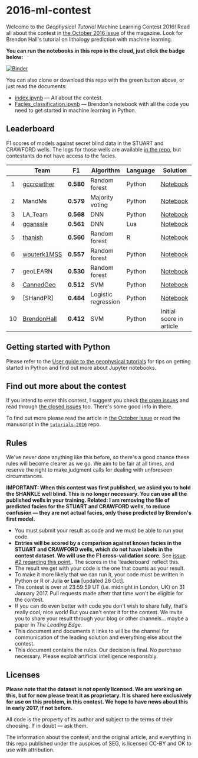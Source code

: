 # 2016-ml-contest

Welcome to the *Geophysical Tutorial* Machine Learning Contest 2016! Read all about the contest in [the October 2016 issue](http://library.seg.org/toc/leedff/35/10) of the magazine. Look for Brendon Hall's tutorial on lithology prediction with machine learning.

**You can run the notebooks in this repo in the cloud, just click the badge below:**

[![Binder](http://mybinder.org/badge.svg)](http://mybinder.org:/repo/seg/2016-ml-contest)

You can also clone or download this repo with the green button above, or just read the documents:

- [index.ipynb](index.ipynb) &mdash; All about the contest.
- [Facies_classification.ipynb](Facies_classification.ipynb) &mdash; Brendon's notebook with all the code you need to get started in machine learning in Python.


## Leaderboard

F1 scores of models against secret blind data in the STUART and CRAWFORD wells. The logs for those wells are available [in the repo](https://github.com/seg/2016-ml-contest/blob/master/validation_data_nofacies.csv), but contestants do not have access to the facies.

|   | Team                                          | F1         | Algorithm     | Language | Solution                 |
|:-:|-----------------------------------------------|:----------:|---------------|----------|--------------------------|
| 1 | [gccrowther](https://github.com/gccrowther)   | **0.580**  | Random forest | Python   | [Notebook](GCC_FaciesClassification/01%20-%20Facies%20Classification%20-%20GCC-VALIDATION.ipynb) |
| 2 | MandMs                                        | **0.579**  | Majority voting | Python   | [Notebook](MandMs/Facies_classification-M%26Ms_plurality_voting_classifier.ipynb) |
| 3 | LA_Team                                       | **0.568**  | DNN           | Python   | [Notebook](LA_Team/Facies_classification_LA_TEAM_03.ipynb) |
| 4 | [gganssle](https://github.com/gganssle)       | **0.561**  | DNN           | Lua      | [Notebook](gram/faye.ipynb) |
| 5 | [thanish](https://github.com/thanish)         | **0.560**  | Random forest | R        | [Notebook](Mendacium/RF_notebook_2.Rmd) |
| 6 | [wouterk1MSS](https://github.com/wouterk1MSS) | **0.557**  | Random forest | Python   | [Notebook](MSS_Xmas_Trees/ml_seg_try1.ipynb) |
| 7 | geoLEARN                                      | **0.530**  | Random forest | Python   | [Notebook](geoLEARN/Submission_increased_variance.ipynb) |
| 8 | [CannedGeo](https://github.com/cannedgeo)     | **0.512**  | SVM           | Python   | [Notebook](CannedGeo_/Facies_classification-BPage_CannedGeo_F1_56-VALIDATED.ipynb) |
| 9 | [SHandPR]                                     | **0.484**  | Logistic regression | Python   | [Notebook](SHandPR/FaciesTrial.ipynb) |
| 10 | [BrendonHall](https://github.com/brendonhall) | **0.412**  | SVM           | Python   | Initial score in article |

<!--
<sup>1</sup>&nbsp;Pending complete validation. This usually takes us a few days.
-->

## Getting started with Python

Please refer to the [User guide to the geophysical tutorials](http://library.seg.org/doi/abs/10.1190/tle35020190.1) for tips on getting started in Python and find out more about Jupyter notebooks.


## Find out more about the contest

If you intend to enter this contest, I suggest you check [the open issues](https://github.com/seg/2016-ml-contest/issues) and read through  [the closed issues](https://github.com/seg/2016-ml-contest/issues?q=is%3Aissue+is%3Aclosed) too. There's some good info in there.

To find out more please read the article in [the October issue](http://library.seg.org/toc/leedff/35/10) or read the manuscript in the [`tutorials-2016`](https://github.com/seg/tutorials-2016) repo.


## Rules

We've never done anything like this before, so there's a good chance these rules will become clearer as we go. We aim to be fair at all times, and reserve the right to make judgment calls for dealing with unforeseen circumstances.

**IMPORTANT: When this contest was first published, we asked you to hold the SHANKLE well blind. This is no longer necessary. You can use all the published wells in your training. Related: I am removing the file of predicted facies for the STUART and CRAWFORD wells, to reduce confusion — they are not actual facies, only those predicted by Brendon's first model.**

- You must submit your result as code and we must be able to run your code.
- **Entries will be scored by a comparison against known facies in the STUART and CRAWFORD wells, which do not have labels in the contest dataset. We will use the F1 cross-validation score.** See [issue #2 regarding this point.](https://github.com/seg/2016-ml-contest/issues/2). The scores in the 'leaderboard' reflect this.
- The result we get with your code is the one that counts as your result.
- To make it more likely that we can run it, your code must be written in Python or R or Julia **or Lua** [updated 26 Oct].
- The contest is over at 23:59:59 UT (i.e. midnight in London, UK) on 31 January 2017. Pull requests made aftetr that time won't be eligible for the contest.
- If you can do even better with code you don't wish to share fully, that's really cool, nice work! But you can't enter it for the contest. We invite you to share your result through your blog or other channels... maybe a paper in *The Leading Edge*.
- This document and documents it links to will be the channel for communication of the leading solution and everything else about the contest.
- This document contains the rules. Our decision is final. No purchase necessary. Please exploit artificial intelligence responsibly. 

## Licenses

**Please note that the dataset is not openly licensed. We are working on this, but for now please treat it as proprietary. It is shared here exclusively for use on this problem, in this contest. We hope to have news about this in early 2017, if not before.**

All code is the property of its author and subject to the terms of their choosing. If in doubt — ask them.

The information about the contest, and the original article, and everything in this repo published under the auspices of SEG, is licensed CC-BY and OK to use with attribution.
